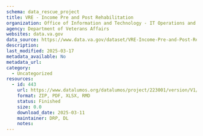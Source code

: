 ```yaml
---
schema: data_rescue_project 
title: VRE - Income Pre and Post Rehabilitation
organization: Office of Information and Technology - IT Operations and Services (ITOPS)
agency: Department of Veterans Affairs
websites: data.va.gov
data_source: https://www.data.va.gov/dataset/VRE-Income-Pre-and-Post-Rehabilitation/8bkf-facx
description: 
last_modified: 2025-03-17
metadata_available: No
metadata_url: 
category:
  - Uncategorized
resources:
  - id: 443
    url: https://www.datalumos.org/datalumos/project/223001/version/V1/view
    format: ZIP, PDF, XLSX, RMD
    status: Finished
    size: 0.0
    download_date: 2025-03-11
    maintainer: DRP, DL
    notes: 
---
```

